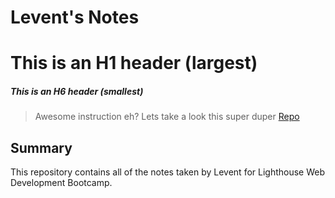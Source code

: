 # Levent's Notes
# This is an H1 header (largest)
##### This is an H6 header (smallest)
> Awesome instruction eh? Lets take a look this super duper [Repo](https://github.com/leventbk)
## Summary
This repository contains all of the notes taken by Levent for Lighthouse Web Development Bootcamp.